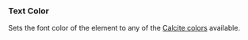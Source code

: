 ### Text Color
Sets the font color of the element to any of the [Calcite colors]({{relativePath}}colors) available.